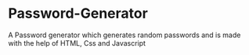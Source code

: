 # Password-Generator
A Password generator which generates random passwords and is made with the help of HTML, Css and Javascript
